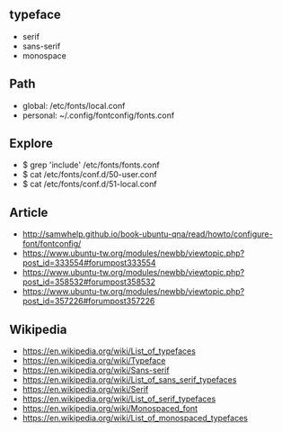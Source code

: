 
## typeface

* serif
* sans-serif
* monospace

## Path

* global: /etc/fonts/local.conf
* personal: ~/.config/fontconfig/fonts.conf

## Explore

* $ grep 'include' /etc/fonts/fonts.conf
* $ cat /etc/fonts/conf.d/50-user.conf
* $ cat /etc/fonts/conf.d/51-local.conf

## Article

* http://samwhelp.github.io/book-ubuntu-qna/read/howto/configure-font/fontconfig/
* https://www.ubuntu-tw.org/modules/newbb/viewtopic.php?post_id=333554#forumpost333554
* https://www.ubuntu-tw.org/modules/newbb/viewtopic.php?post_id=358532#forumpost358532
* https://www.ubuntu-tw.org/modules/newbb/viewtopic.php?post_id=357226#forumpost357226


## Wikipedia

* https://en.wikipedia.org/wiki/List_of_typefaces
* https://en.wikipedia.org/wiki/Typeface
* https://en.wikipedia.org/wiki/Sans-serif
* https://en.wikipedia.org/wiki/List_of_sans_serif_typefaces
* https://en.wikipedia.org/wiki/Serif
* https://en.wikipedia.org/wiki/List_of_serif_typefaces
* https://en.wikipedia.org/wiki/Monospaced_font
* https://en.wikipedia.org/wiki/List_of_monospaced_typefaces
